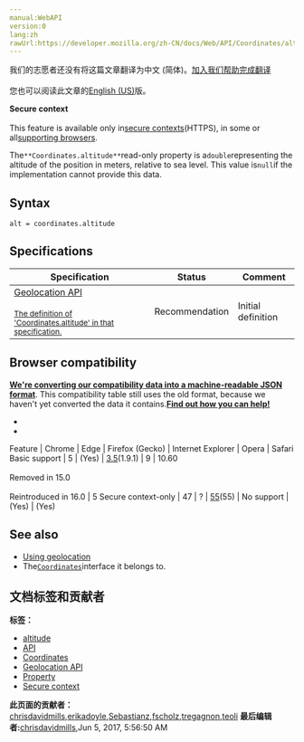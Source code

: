 ```yaml
---
manual:WebAPI
version:0
lang:zh
rawUrl:https://developer.mozilla.org/zh-CN/docs/Web/API/Coordinates/altitude
---
```




<bdi>我们的志愿者还没有将这篇文章翻译为<bdi>中文 (简体)</bdi>。[加入我们帮助完成翻译](%23966 "")<br></br>您也可以阅读此文章的[English (US)](%23967 "")版。</bdi>






**Secure context**<br></br>This feature is available only in[secure contexts](%4041 "")(HTTPS), in some or all[supporting browsers](%23968 "").





The`**Coordinates.altitude**`read-only property is a`double`representing the altitude of the position in meters, relative to sea level. This value is`null`if the implementation cannot provide this data.


## Syntax<a name="Syntax"></a>

```
alt = coordinates.altitude

```

## Specifications<a name="Specifications"></a>
Specification | Status | Comment 
 ---  |  ---  |  ---  | 
[Geolocation API<br></br><small>The definition of &#39;Coordinates.altitude&#39; in that specification.</small>](%23969 "") | Recommendation | Initial definition 


## Browser compatibility<a name="Browser_compatibility"></a>


**[We&#39;re converting our compatibility data into a machine-readable JSON format](%3344 "")**. This compatibility table still uses the old format, because we haven&#39;t yet converted the data it contains.**[Find out how you can help!](%3409 "")**


* 
* 
Feature | Chrome | Edge | Firefox (Gecko) | Internet Explorer | Opera | Safari 
Basic support | 5 | (Yes) | [3.5](%3393 "Released on 2009-06-30.")(1.9.1) | 9 | 10.60<br></br>Removed in 15.0<br></br>Reintroduced in 16.0 | 5 
Secure context-only | 47 | ? | [55](%18953 "Released on 2017-08-08.")(55) | No support | (Yes) | (Yes) 




## See also<a name="See_also"></a>

* [Using geolocation](%5098 "")
* The[`Coordinates`](%23946 "The Coordinates interface represents the position and altitude of the device on Earth, as well as the accuracy with which these properties are calculated.")interface it belongs to.



## 文档标签和贡献者
**标签：**
* [altitude](%23970 "")
* [API](%50 "")
* [Coordinates](%23947 "")
* [Geolocation API](%5099 "")
* [Property](%14490 "")
* [Secure context](%15577 "")

**此页面的贡献者：**[chrisdavidmills](%3495 ""),[erikadoyle](%3894 ""),[Sebastianz](%4468 ""),[fscholz](%60 ""),[tregagnon](%4807 ""),[teoli](%160 "")
**最后编辑者:**[chrisdavidmills](%3495 ""),<time>Jun 5, 2017, 5:56:50 AM</time>


